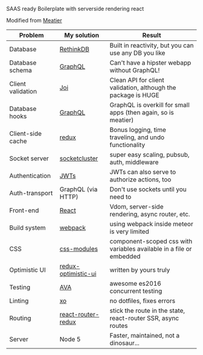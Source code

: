 SAAS ready Boilerplate with serverside rendering react

Modified from [Meatier](https://github.com/mattkrick/meatier)

| Problem           | My solution                                                         | Result                                                              |
|-------------------|---------------------------------------------------------------------|---------------------------------------------------------------------|
| Database          | [RethinkDB](https://www.rethinkdb.com/)                             | Built in reactivity, but you can use any DB you like                |
| Database schema   | [GraphQL](https://github.com/graphql/graphql-js)                    | Can't have a hipster webapp without GraphQL!                        |
| Client validation | [Joi](https://github.com/hapijs/joi)                                | Clean API for client validation, although the package is HUGE       |
| Database hooks    | [GraphQL](https://github.com/graphql/graphql-js)                    | GraphQL is overkill for small apps (then again, so is meatier)      |
| Client-side cache | [redux](http://redux.js.org/)                                       | Bonus logging, time traveling, and undo functionality               |
| Socket server     | [socketcluster](http://socketcluster.io/#!/)                        | super easy scaling, pubsub, auth, middleware                        |
| Authentication    | [JWTs](https://jwt.io)                                              | JWTs can also serve to authorize actions, too                       |
| Auth-transport    | GraphQL (via HTTP)                                                  | Don't use sockets until you need to                                 |
| Front-end         | [React](https://facebook.github.io/react/)                          | Vdom, server-side rendering, async router, etc.                     |
| Build system      | [webpack](https://webpack.github.io/)                               | using webpack inside meteor is very limited                         |
| CSS               | [css-modules](https://github.com/css-modules/css-modules)           | component-scoped css with variables available in a file or embedded |
| Optimistic UI     | [redux-optimistic-ui](https://github.com/mattkrick/redux-optimistic-ui)  | written by yours truly                                         |
| Testing           | [AVA](https://github.com/sindresorhus/ava)                          | awesome es2016 concurrent testing                                   |
| Linting           | [xo](https://www.npmjs.com/package/xo)                              | no dotfiles, fixes errors                                           |
| Routing           | [react-router-redux](https://github.com/reactjs/react-router-redux) | stick the route in the state, react-router SSR, async routes        |
| Server            | Node 5                                                              | Faster, maintained, not a dinosaur...                               |    
